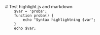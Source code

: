 <link type="text/css" rel="stylesheet" href="/styles/index.css"></link>
<link type="text/css" rel="stylesheet" href="/styles/dracula.css"></link>
# Test highlight.js and markdown
<!-- 1. To je to
1. To jeste zapravo to
1. Hej heej --> 
<code>
	$var = 'proba';
	function proba() {
		echo "Syntax highlightning $var";		
	}
	echo $var;
</code>